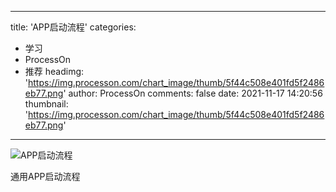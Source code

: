 
---
title: 'APP启动流程'
categories: 
 - 学习
 - ProcessOn
 - 推荐
headimg: 'https://img.processon.com/chart_image/thumb/5f44c508e401fd5f2486eb77.png'
author: ProcessOn
comments: false
date: 2021-11-17 14:20:56
thumbnail: 'https://img.processon.com/chart_image/thumb/5f44c508e401fd5f2486eb77.png'
---

<div>   
<img class="thumb" alt="APP启动流程" src="https://img.processon.com/chart_image/thumb/5f44c508e401fd5f2486eb77.png" referrerpolicy="no-referrer">
<p>通用APP启动流程</p>  
</div>
            